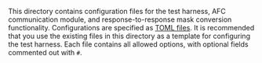 This directory contains configuration files for the test harness, AFC communication module, and response-to-response mask conversion functionality. Configurations are specified as [TOML files](https://toml.io/). It is recommended that you use the existing files in this directory as a template for configuring the test harness. Each file contains all allowed options, with optional fields commented out with `#`.